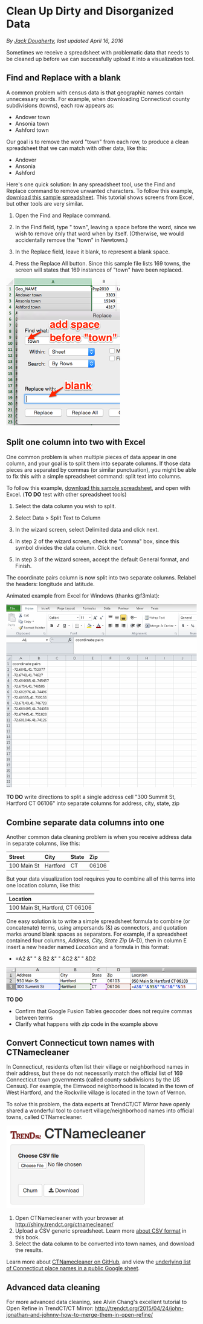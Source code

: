 # Clean Up Dirty and Disorganized Data

*By [Jack Dougherty](../../introduction/who.md), last updated April 16, 2016*

Sometimes we receive a spreadsheet with problematic data that needs to be cleaned up before we can successfully upload it into a visualization tool.

## Find and Replace with a blank

A common problem with census data is that geographic names contain unnecessary words. For example, when downloading Connecticut county subdivisions (towns), each row appears as:
- Andover town
- Ansonia town
- Ashford town

Our goal is to remove the word "town" from each row, to produce a clean spreadsheet that we can match with other data, like this:
- Andover
- Ansonia
- Ashford

Here's one quick solution: In any spreadsheet tool, use the Find and Replace command to remove unwanted characters. To follow this example, [download this sample spreadsheet](find-replace-town-geonames.csv). This tutorial shows screens from Excel, but other tools are very similar.

1. Open the Find and Replace command.

2. In the Find field, type " town", leaving a space before the word, since we wish to remove only that word when by itself. (Otherwise, we would accidentally remove the "town" in Newtown.)

3. In the Replace field, leave it blank, to represent a blank space.

4. Press the Replace All button. Since this sample file lists 169 towns, the screen will states that 169 instances of "town" have been replaced.

![](find-replace-blank.png)

## Split one column into two with Excel

One common problem is when multiple pieces of data appear in one column, and your goal is to split them into separate columns. If those data pieces are separated by commas (or similar punctuation), you might be able to fix this with a simple spreadsheet command: split text into columns.

To follow this example, [download this sample spreadsheet](split-coordinate-pairs.csv), and open with Excel. (**TO DO** test with other spreadsheet tools)

1. Select the data column you wish to split.

2. Select Data > Split Text to Column

3. In the wizard screen, select Delimited data and click next.

4. In step 2 of the wizard screen, check the "comma" box, since this symbol divides the data column. Click next.

5. In step 3 of the wizard screen, accept the default General format, and Finish.

The coordinate pairs column is now split into two separate columns. Relabel the headers: longitude and latitude.

Animated example from Excel for Windows (thanks @f3mlat):

![](excel-win-data-text-to-columns.gif)

**TO DO** write directions to split a single address cell "300 Summit St, Hartford CT 06106" into separate columns for address, city, state, zip

## Combine separate data columns into one

Another common data cleaning problem is when you receive address data in separate columns, like this:

| Street      | City        | State      | Zip        |
| :---------- | :---------- | :--------- | :--------- |
| 100 Main St | Hartford    | CT         | 06106      |

But your data visualization tool requires you to combine all of this terms into one location column, like this:

| Location                          |
| :-------------------------------- |
| 100 Main St, Hartford, CT 06106   |

One easy solution is to write a simple spreadsheet formula to combine (or concatenate) terms, using ampersands (&) as connectors, and quotation marks around blank spaces as separators. For example, if a spreadsheet contained four columns, *Address, City, State Zip* (A-D), then in column E insert a new header named *Location* and a formula in this format:

- =A2 &" " & B2 &" " &C2 &" " &D2

![](SpreadsheetCombineTerms.png)

**TO DO**
- Confirm that Google Fusion Tables geocoder does not require commas between terms
- Clarify what happens with zip code in the example above

## Convert Connecticut town names with CTNamecleaner

In Connecticut, residents often list their village or neighborhood names in their address, but these do not necessarily match the official list of 169 Connecticut town governments (called county subdivisions by the US Census). For example, the Elmwood neighborhood is located in the town of West Hartford, and the Rockville village is located in the town of Vernon.

To solve this problem, the data experts at TrendCT/CT Mirror have openly shared a wonderful tool to convert village/neighborhood names into official towns, called CTNamecleaner.

![](CTNamecleaner.png)

1. Open CTNamecleaner with your browser at http://shiny.trendct.org/ctnamecleaner/
2. Upload a CSV generic spreadsheet. Learn more [about CSV format](../csv/) in this book.
3. Select the data column to be converted into town names, and download the results.

Learn more about [CTNamecleaner on GitHub](https://github.com/trendct/ctnamecleaner), and view the [underlying list of Connecticut place names in a public Google sheet](https://docs.google.com/spreadsheets/d/1WqZIGk2AkHXKYvd4uXy5a2nwyg529e7mMU5610Ale0g/edit#gid=0).

## Advanced data cleaning

For more advanced data cleaning, see Alvin Chang's excellent tutorial to Open Refine in TrendCT/CT Mirror:
http://trendct.org/2015/04/24/john-jonathan-and-johnny-how-to-merge-them-in-open-refine/
